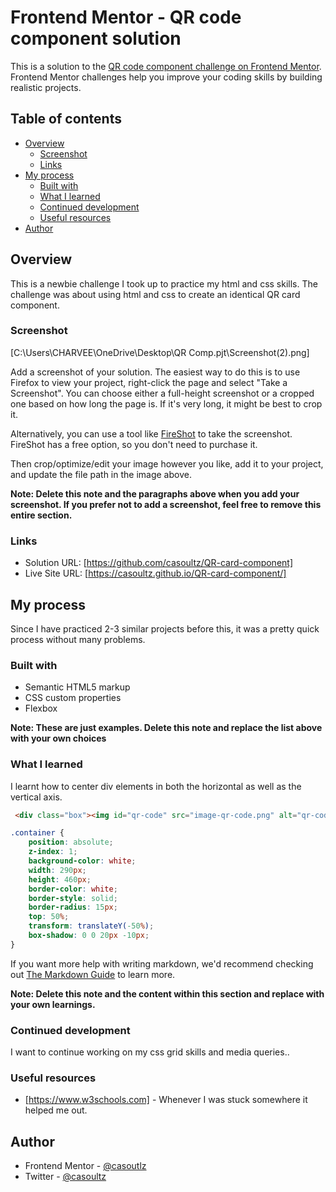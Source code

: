 # Frontend Mentor - QR code component solution

This is a solution to the [QR code component challenge on Frontend Mentor](https://www.frontendmentor.io/challenges/qr-code-component-iux_sIO_H). Frontend Mentor challenges help you improve your coding skills by building realistic projects. 

## Table of contents

- [Overview](#overview)
  - [Screenshot](#screenshot)
  - [Links](#links)
- [My process](#my-process)
  - [Built with](#built-with)
  - [What I learned](#what-i-learned)
  - [Continued development](#continued-development)
  - [Useful resources](#useful-resources)
- [Author](#author)


## Overview
This is a newbie challenge I took up to practice my html and css skills. The challenge was about using html and css to create an identical QR card component. 

### Screenshot

[C:\Users\CHARVEE\OneDrive\Desktop\QR Comp.pjt\Screenshot(2).png]

Add a screenshot of your solution. The easiest way to do this is to use Firefox to view your project, right-click the page and select "Take a Screenshot". You can choose either a full-height screenshot or a cropped one based on how long the page is. If it's very long, it might be best to crop it.

Alternatively, you can use a tool like [FireShot](https://getfireshot.com/) to take the screenshot. FireShot has a free option, so you don't need to purchase it. 

Then crop/optimize/edit your image however you like, add it to your project, and update the file path in the image above.

**Note: Delete this note and the paragraphs above when you add your screenshot. If you prefer not to add a screenshot, feel free to remove this entire section.**

### Links

- Solution URL: [https://github.com/casoultz/QR-card-component]
- Live Site URL: [https://casoultz.github.io/QR-card-component/]

## My process
Since I have practiced 2-3 similar projects before this, it was a pretty quick process without many problems.

### Built with

- Semantic HTML5 markup
- CSS custom properties
- Flexbox

**Note: These are just examples. Delete this note and replace the list above with your own choices**

### What I learned

I learnt how to center div elements in both the horizontal as well as the vertical axis. 

```html
 <div class="box"><img id="qr-code" src="image-qr-code.png" alt="qr-code" width="270">
```
```css
.container {
    position: absolute;
    z-index: 1;
    background-color: white;
    width: 290px;
    height: 460px;
    border-color: white;
    border-style: solid;
    border-radius: 15px;
    top: 50%;
    transform: translateY(-50%);
    box-shadow: 0 0 20px -10px;
}
```

If you want more help with writing markdown, we'd recommend checking out [The Markdown Guide](https://www.markdownguide.org/) to learn more.

**Note: Delete this note and the content within this section and replace with your own learnings.**

### Continued development

I want to continue working on my css grid skills and media queries..

### Useful resources

- [https://www.w3schools.com] - Whenever I was stuck somewhere it helped me out.

## Author

- Frontend Mentor - [@casoutlz](https://www.frontendmentor.io/profile/casoultz)
- Twitter - [@casoultz](https://www.twitter.com/yourusername)

